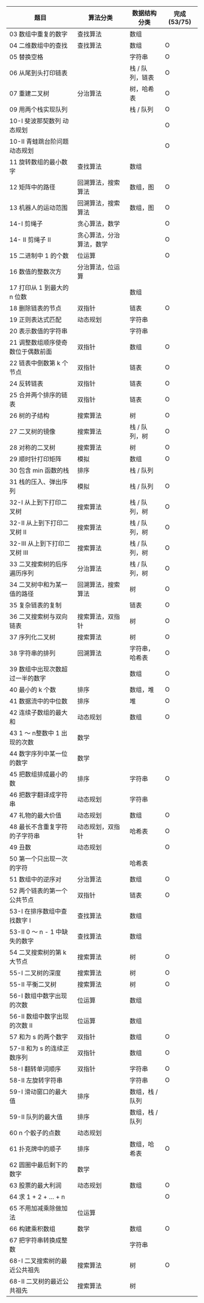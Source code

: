 题目  |	算法分类 |	数据结构分类| 完成(53/75)
-----|-----|-----|-----
03 数组中重复的数字 	| 查找算法 |	数组
04 二维数组中的查找 	| 查找算法 |	数组 |O
05 替换空格 		|  | 字符串 |O
06 从尾到头打印链表 		||栈 / 队列，链表 |O
07 重建二叉树 	|分治算法 	|树，哈希表 |O
09 用两个栈实现队列 		||栈 / 队列 |O
10-I 斐波那契数列 	动态规划|| 	|O
10-II 青蛙跳台阶问题 	动态规划|| 	|O
11 旋转数组的最小数字 |	查找算法 |	数组
12 矩阵中的路径 	|回溯算法，搜索算法 	|数组，图 |O
13 机器人的运动范围 	|回溯算法，搜索算法 	|数组，图 |O
14-I 剪绳子 	|贪心算法，数学| 	|O
14- II 剪绳子 II 	|贪心算法，分治算法，数学 	| |O
15 二进制中 1 的个数 	|位运算 	| |O
16 数值的整数次方 	|分治算法，位运算 |	
17 打印从 1 到最大的 n 位数 ||		数组
18 删除链表的节点 	|双指针 |	链表 |O
19 正则表达式匹配 	|动态规划 |	字符串
20 表示数值的字符串 	||	字符串
21 调整数组顺序使奇数位于偶数前面 	|双指针| 	数组  |O
22 链表中倒数第 k 个节点 	|双指针 	|链表 |O
24 反转链表 	|双指针 	|链表 |O
25 合并两个排序的链表 	|双指针 	|链表 |O
26 树的子结构 	|搜索算法 |	树 |O
27 二叉树的镜像 	|搜索算法 	|栈 / 队列，树 |O
28 对称的二叉树 	|搜索算法 |	树 |O
29 顺时针打印矩阵 	|模拟 |	数组 |O
30 包含 min 函数的栈 	|排序 |	栈 / 队列
31 栈的压入、弹出序列 |	模拟 |	栈 / 队列 |O
32-I 从上到下打印二叉树 	|搜索算法 |	栈 / 队列，树 |O
32-II 从上到下打印二叉树 II 	|搜索算法 |	栈 / 队列，树 |O
32-III 从上到下打印二叉树 III |	搜索算法 	|栈 / 队列，树 |O
33 二叉搜索树的后序遍历序列 	|分治算法 	|栈 / 队列，树 |O
34 二叉树中和为某一值的路径 	|回溯算法，搜索算法 	|树 |O
35 复杂链表的复制 		||链表 |O
36 二叉搜索树与双向链表 	|搜索算法，双指针| 	树 |O
37 序列化二叉树 	|搜索算法| 	树 |O
38 字符串的排列 	|回溯算法 |	字符串，哈希表 |O
39 数组中出现次数超过一半的数字 ||		数组 |O
40 最小的 k 个数 	|排序 |	数组，堆 |O
41 数据流中的中位数 	|排序 |	堆 |O
42 连续子数组的最大和 	|动态规划| 	数组 |O
43 1 ～ n整数中 1 出现的次数 |	数学 	|
44 数字序列中某一位的数字 	|数学 	|
45 把数组排成最小的数 |	排序 	|字符串 |O
46 把数字翻译成字符串 |	动态规划 	|字符串
47 礼物的最大价值 	|动态规划 |	数组 |O
48 最长不含重复字符的子字符串 |	动态规划，双指针 |	哈希表 |O
49 丑数 	|动态规划 	| |O
50 第一个只出现一次的字符 	||	哈希表
51 数组中的逆序对 	|分治算法 |	数组 |O
52 两个链表的第一个公共节点 	|双指针 	|链表 |O
53-I 在排序数组中查找数字 I 	|查找算法 |	数组
53-II 0 ～ n - 1 中缺失的数字 |	查找算法 |	数组
54 二叉搜索树的第 k 大节点 |	搜索算法 |	树 |O
55-I 二叉树的深度 |	搜索算法 	|树 |O
55-II 平衡二叉树 	|搜索算法 |	树 |O
56-I 数组中数字出现的次数 |	位运算 |	数组
56-II 数组中数字出现的次数 II |	位运算 |	数组
57 和为 s 的两个数字 	|双指针 |	数组 |O
57-II 和为 s 的连续正数序列 |	双指针 |	数组|O
58-I 翻转单词顺序 |	双指针 |	字符串 |O
58-II 左旋转字符串 	|	|字符串 |O
59-I 滑动窗口的最大值 |	排序 |	数组，栈 / 队列
59-II 队列的最大值 |	排序 |	数组，栈 / 队列
60 n 个骰子的点数 |	动态规划 |	
61 扑克牌中的顺子 |	排序 |	数组，哈希表 |O
62 圆圈中最后剩下的数字 |	数学 	|
63 股票的最大利润 |	动态规划 |	数组 |O
64 求 1 + 2 + … + n 		| | |O
65 不用加减乘除做加法 |	位运算 	|
66 构建乘积数组 |	数学 |	数组|O
67 把字符串转换成整数 		||字符串
68-I 二叉搜索树的最近公共祖先 |	搜索算法 |	树 |O
68-II 二叉树的最近公共祖先 |	搜索算法 |	树


